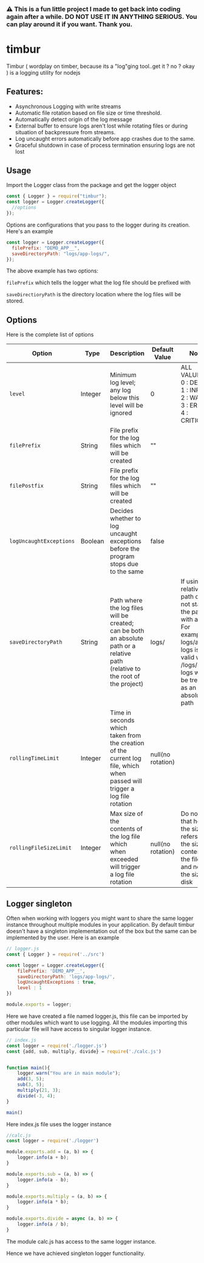 ### ⚠️ This is a fun little project I made to get back into coding again after a while. DO NOT USE IT IN ANYTHING SERIOUS. You can play around it if you want. Thank you.

# timbur

Timbur ( wordplay on timber, because its a "log"ging tool..get it ? no ? okay ) is a logging utility for nodejs

## Features:

- Asynchronous Logging with write streams
- Automatic file rotation based on file size or time threshold.
- Automatically detect origin of the log message
- External buffer to ensure logs aren't lost while rotating files or during situation of backpressure from streams.
- Log uncaught errors automatically before app crashes due to the same.
- Graceful shutdown in case of process termination ensuring logs are not lost

## Usage

Import the Logger class from the package and get the logger object

```javascript
const { Logger } = require("timbur");
const logger = Logger.createLogger({
  //options
});
```

Options are configurations that you pass to the logger during its creation. Here's an example

```javascript
const logger = Logger.createLogger({
  filePrefix: "DEMO_APP__",
  saveDirectoryPath: "logs/app-logs/",
});
```

The above example has two options:

```filePrefix``` which tells the logger what the log file should be prefixed with

```saveDirectioryPath``` is the directory location where the log files will be stored.

## Options

Here is the complete list of options

| Option   | Type |Description  | Default Value  | Note  |
|---|---|---|---|---|
| ``` level ```   | Integer  | Minimum log level; any log below this level will be ignored  | 0 | ALL VALUES <br/> 0 : DEBUG <br/> 1 : INFO <br/> 2 : WARN <br/> 3 : ERROR <br/> 4 : CRITICAL  |
| ``` filePrefix ```   | String | File prefix for the log files which will be created  | ""  |    |
| ``` filePostfix ```   | String | File prefix for the log files which will be created  | "" |   |
| ``` logUncaughtExceptions ```   |  Boolean | Decides whether to log uncaught exceptions before the program stops due to the same  | false |   |
| ``` saveDirectoryPath ```   |  String | Path where the log files will be created; can be both an absolute path or a relative path (relative to the root of the project) | logs/ | If using relative path do not start the path with a / For example : logs/app-logs is valid while /logs/app-logs will be treated as an absolute path  |
| ``` rollingTimeLimit ```   | Integer | Time in seconds which taken from the creation of the current log file, which when passed will trigger a log file rotation  | null(no rotation)  |    |
| ``` rollingFileSizeLimit ```   | Integer | Max size of the contents of the log file which when exceeded will trigger a log file rotation   | null(no rotation)  | Do note that here the size refers to the size of content on the file and not the size on disk |


## Logger singleton

Often when working with loggers you might want to share the same logger instance throughout multiple modules in your application. By default timbur doesn't have a singleton implementation out of the box but the same can be implemented by the user. Here is an example

``` javascript
// logger.js
const { Logger } = require('../src')

const logger = Logger.createLogger({
    filePrefix: 'DEMO_APP__',
    saveDirectoryPath: 'logs/app-logs/',
    logUncaughtExceptions : true,
    level : 1
})

module.exports = logger;
```
Here we have created a file named logger.js, this file can be imported by other modules which want to use logging. All the modules importing this particular file will have access to singular logger instance.

```javascript
// index.js
const logger = require('./logger.js')
const {add, sub, multiply, divide} = require('./calc.js')


function main(){
    logger.warn("You are in main module");
    add(3, 5);
    sub(3, 5);
    multiply(21, 3);
    divide(-3, 4);
}

main()
```
Here index.js file uses the logger instance

```javascript
//calc.js
const logger = require('./logger')

module.exports.add = (a, b) => {
    logger.info(a + b);
}

module.exports.sub = (a, b) => {
    logger.info(a - b);
}

module.exports.multiply = (a, b) => {
    logger.info(a * b);
}

module.exports.divide = async (a, b) => {
    logger.info(a / b);
}

```

The module calc.js has access to the same logger instance.

Hence we have achieved singleton logger functionality.